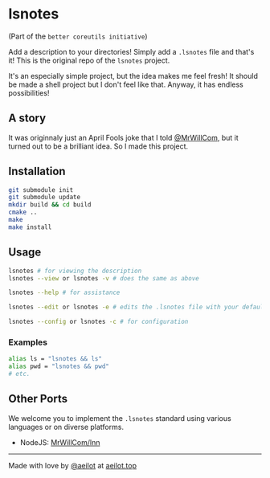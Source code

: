 # lsnotes
(Part of the `better coreutils initiative`)

Add a description to your directories! Simply add a `.lsnotes` file and that's it! This is the original repo of the `lsnotes` project.

It's an especially simple project, but the idea makes me feel fresh! It should be made a shell project but I don't feel like that. Anyway, it has endless possibilities!

## A story
It was originnaly just an April Fools joke that I told [@MrWillCom](https://github.com/MrWillCom), but it turned out to be a brilliant idea. So I made this project.

## Installation

```sh
git submodule init
git submodule update
mkdir build && cd build
cmake ..
make
make install
```

## Usage

```sh
lsnotes # for viewing the description
lsnotes --view or lsnotes -v # does the same as above

lsnotes --help # for assistance

lsnotes --edit or lsnotes -e # edits the .lsnotes file with your default editor

lsnotes --config or lsnotes -c # for configuration
```

### Examples

```sh
alias ls = "lsnotes && ls"
alias pwd = "lsnotes && pwd"
# etc.
```

## Other Ports

We welcome you to implement the `.lsnotes` standard using various languages or on diverse platforms.

- NodeJS: [MrWillCom/lnn](https://github.com/MrWillCom/lnn)

---
Made with love by [@aeilot](https://github.com/aeilot) at [aeilot.top](https://aeilot.top)
